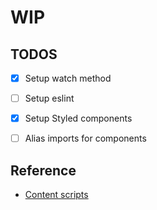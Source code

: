 # WIP

## TODOS
- [x] Setup watch method
- [ ] Setup eslint
- [x] Setup Styled components
- [ ] Alias imports for components


## Reference
- [Content scripts](https://developer.chrome.com/docs/extensions/mv3/content_scripts/)
